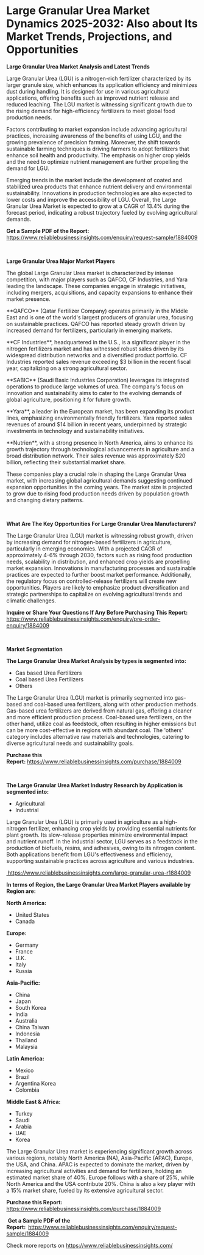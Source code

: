 <p><h1>Large Granular Urea Market Dynamics 2025-2032: Also about Its Market Trends, Projections, and Opportunities</h1></p><p><strong>Large Granular Urea Market Analysis and Latest Trends</strong></p>
<p><p>Large Granular Urea (LGU) is a nitrogen-rich fertilizer characterized by its larger granule size, which enhances its application efficiency and minimizes dust during handling. It is designed for use in various agricultural applications, offering benefits such as improved nutrient release and reduced leaching. The LGU market is witnessing significant growth due to the rising demand for high-efficiency fertilizers to meet global food production needs. </p><p>Factors contributing to market expansion include advancing agricultural practices, increasing awareness of the benefits of using LGU, and the growing prevalence of precision farming. Moreover, the shift towards sustainable farming techniques is driving farmers to adopt fertilizers that enhance soil health and productivity. The emphasis on higher crop yields and the need to optimize nutrient management are further propelling the demand for LGU.</p><p>Emerging trends in the market include the development of coated and stabilized urea products that enhance nutrient delivery and environmental sustainability. Innovations in production technologies are also expected to lower costs and improve the accessibility of LGU. Overall, the Large Granular Urea Market is expected to grow at a CAGR of 13.4% during the forecast period, indicating a robust trajectory fueled by evolving agricultural demands.</p></p>
<p><strong>Get a Sample PDF of the Report:&nbsp;</strong> <a href="https://www.reliablebusinessinsights.com/enquiry/request-sample/1884009?utm_campaign=2731&utm_medium=2&utm_source=Github&utm_content=ia&utm_term=03042025&utm_id=large-granular-urea">https://www.reliablebusinessinsights.com/enquiry/request-sample/1884009</a></p>
<p>&nbsp;</p>
<p><strong>Large Granular Urea Major Market Players</strong></p>
<p><p>The global Large Granular Urea market is characterized by intense competition, with major players such as QAFCO, CF Industries, and Yara leading the landscape. These companies engage in strategic initiatives, including mergers, acquisitions, and capacity expansions to enhance their market presence.</p><p>**QAFCO** (Qatar Fertilizer Company) operates primarily in the Middle East and is one of the world's largest producers of granular urea, focusing on sustainable practices. QAFCO has reported steady growth driven by increased demand for fertilizers, particularly in emerging markets.</p><p>**CF Industries**, headquartered in the U.S., is a significant player in the nitrogen fertilizers market and has witnessed robust sales driven by its widespread distribution networks and a diversified product portfolio. CF Industries reported sales revenue exceeding $3 billion in the recent fiscal year, capitalizing on a strong agricultural sector.</p><p>**SABIC** (Saudi Basic Industries Corporation) leverages its integrated operations to produce large volumes of urea. The company's focus on innovation and sustainability aims to cater to the evolving demands of global agriculture, positioning it for future growth.</p><p>**Yara**, a leader in the European market, has been expanding its product lines, emphasizing environmentally friendly fertilizers. Yara reported sales revenues of around $14 billion in recent years, underpinned by strategic investments in technology and sustainability initiatives.</p><p>**Nutrien**, with a strong presence in North America, aims to enhance its growth trajectory through technological advancements in agriculture and a broad distribution network. Their sales revenue was approximately $20 billion, reflecting their substantial market share.</p><p>These companies play a crucial role in shaping the Large Granular Urea market, with increasing global agricultural demands suggesting continued expansion opportunities in the coming years. The market size is projected to grow due to rising food production needs driven by population growth and changing dietary patterns.</p></p>
<p>&nbsp;</p>
<p><strong>What Are The Key Opportunities For Large Granular Urea Manufacturers?</strong></p>
<p><p>The Large Granular Urea (LGU) market is witnessing robust growth, driven by increasing demand for nitrogen-based fertilizers in agriculture, particularly in emerging economies. With a projected CAGR of approximately 4-6% through 2030, factors such as rising food production needs, scalability in distribution, and enhanced crop yields are propelling market expansion. Innovations in manufacturing processes and sustainable practices are expected to further boost market performance. Additionally, the regulatory focus on controlled-release fertilizers will create new opportunities. Players are likely to emphasize product diversification and strategic partnerships to capitalize on evolving agricultural trends and climatic challenges.</p></p>
<p><strong>Inquire or Share Your Questions If Any Before Purchasing This Report:</strong> <a href="https://www.reliablebusinessinsights.com/enquiry/pre-order-enquiry/1884009?utm_campaign=2731&utm_medium=2&utm_source=Github&utm_content=ia&utm_term=03042025&utm_id=large-granular-urea">https://www.reliablebusinessinsights.com/enquiry/pre-order-enquiry/1884009</a></p>
<p>&nbsp;</p>
<p><strong>Market Segmentation</strong></p>
<p><strong>The Large Granular Urea Market Analysis by types is segmented into:</strong></p>
<p><ul><li>Gas based Urea Fertilizers</li><li>Coal based Urea Fertilizers</li><li>Others</li></ul></p>
<p><p>The Large Granular Urea (LGU) market is primarily segmented into gas-based and coal-based urea fertilizers, along with other production methods. Gas-based urea fertilizers are derived from natural gas, offering a cleaner and more efficient production process. Coal-based urea fertilizers, on the other hand, utilize coal as feedstock, often resulting in higher emissions but can be more cost-effective in regions with abundant coal. The 'others' category includes alternative raw materials and technologies, catering to diverse agricultural needs and sustainability goals.</p></p>
<p><strong>Purchase this Report:&nbsp;</strong><a href="https://www.reliablebusinessinsights.com/purchase/1884009?utm_campaign=2731&utm_medium=2&utm_source=Github&utm_content=ia&utm_term=03042025&utm_id=large-granular-urea">https://www.reliablebusinessinsights.com/purchase/1884009</a></p>
<p>&nbsp;</p>
<p><strong>The Large Granular Urea Market Industry Research by Application is segmented into:</strong></p>
<p><ul><li>Agricultural</li><li>Industrial</li></ul></p>
<p><p>Large Granular Urea (LGU) is primarily used in agriculture as a high-nitrogen fertilizer, enhancing crop yields by providing essential nutrients for plant growth. Its slow-release properties minimize environmental impact and nutrient runoff. In the industrial sector, LGU serves as a feedstock in the production of biofuels, resins, and adhesives, owing to its nitrogen content. Both applications benefit from LGU's effectiveness and efficiency, supporting sustainable practices across agriculture and various industries.</p></p>
<p><a href="https://www.reliablebusinessinsights.com/large-granular-urea-r1884009?utm_campaign=2731&utm_medium=2&utm_source=Github&utm_content=ia&utm_term=03042025&utm_id=large-granular-urea">&nbsp;https://www.reliablebusinessinsights.com/large-granular-urea-r1884009</a></p>
<p><strong>In terms of Region, the Large Granular Urea Market Players available by Region are:</strong></p>
<p>
    <p> <strong> North America: </strong>
        <ul>
            <li>United States</li>
            <li>Canada</li>
        </ul>
        </p> 
    <p> <strong> Europe: </strong>
        <ul>
            <li>Germany</li>
            <li>France</li>
            <li>U.K.</li>
            <li>Italy</li>
            <li>Russia</li>
        </ul>
        </p> 
    <p> <strong> Asia-Pacific: </strong>
        <ul>
            <li>China</li>
            <li>Japan</li>
            <li>South Korea</li>
            <li>India</li>
            <li>Australia</li>
            <li>China Taiwan</li>
            <li>Indonesia</li>
            <li>Thailand</li>
            <li>Malaysia</li>
        </ul>
        </p> 
    <p> <strong> Latin America: </strong>
        <ul>
            <li>Mexico</li>
            <li>Brazil</li>
            <li>Argentina Korea</li>
            <li>Colombia</li>
        </ul>
        </p> 
    <p> <strong> Middle East & Africa: </strong>
        <ul>
            <li>Turkey</li>
            <li>Saudi</li>
            <li>Arabia</li>
            <li>UAE</li>
            <li>Korea</li>
        </ul>
    </p>
    </p>
<p><p>The Large Granular Urea market is experiencing significant growth across various regions, notably North America (NA), Asia-Pacific (APAC), Europe, the USA, and China. APAC is expected to dominate the market, driven by increasing agricultural activities and demand for fertilizers, holding an estimated market share of 40%. Europe follows with a share of 25%, while North America and the USA contribute 20%. China is also a key player with a 15% market share, fueled by its extensive agricultural sector.</p></p>
<p><strong>Purchase this Report: </strong><a href="https://www.reliablebusinessinsights.com/purchase/1884009?utm_campaign=2731&utm_medium=2&utm_source=Github&utm_content=ia&utm_term=03042025&utm_id=large-granular-urea">https://www.reliablebusinessinsights.com/purchase/1884009</a></p>
<p>&nbsp;<strong>Get a Sample PDF of the Report:&nbsp;&nbsp;</strong><a href="https://www.reliablebusinessinsights.com/enquiry/request-sample/1884009?utm_campaign=2731&utm_medium=2&utm_source=Github&utm_content=ia&utm_term=03042025&utm_id=large-granular-urea">https://www.reliablebusinessinsights.com/enquiry/request-sample/1884009</a></p>
<p><strong></strong></p>
<p>Check more reports on <a href="https://www.reliablebusinessinsights.com/?utm_campaign=2731&utm_medium=2&utm_source=Github&utm_content=ia&utm_term=03042025&utm_id=large-granular-urea">https://www.reliablebusinessinsights.com/</a></p>